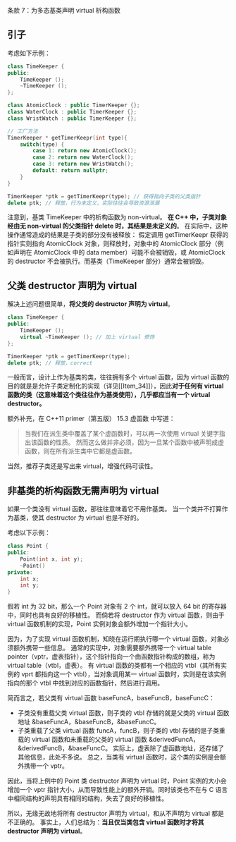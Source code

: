 条款 7：为多态基类声明 virtual 析构函数

## 引子
考虑如下示例：
~~~cpp
class TimeKeeper {
public:
    TimeKeeper ();
    ~TimeKeeper ();
};

class AtomicClock : public TimerKeeper {};
class WaterClock : public TimerKeeper {};
class WristWatch : public TimerKeeper {};

// 工厂方法
TimerKeeper * getTimerKeepr(int type){
    switch(type) {
        case 1: return new AtomicClock();
        case 2: return new WaterClock();
        case 3: return new WristWatch();
        default: return nullptr;
    }
}

TimerKeeper *ptk = getTimerKeepr(type); // 获得指向子类的父类指针
delete ptk; // 释放，行为未定义，实际往往会导致资源泄漏
~~~

注意到，基类 TimeKeeper 中的析构函数为 non-virtual。
**在 C++ 中，子类对象经由无 non-virtual 的父类指针 delete 时，其结果是未定义的**。
在实际中，这种操作通常造成的结果是子类的部分没有被释放：
假定调用 getTimerKeepr 获得的指针实则指向 AtomicClock 对象，则释放时，对象中的 AtomicClock 部分（例如声明在 AtomicClock 中的 data member）可能不会被销毁，或 AtomicClock 的 destructor 不会被执行。而基类（TimeKeeper 部分）通常会被销毁。

## 父类 destructor 声明为 virtual
解决上述问题很简单，**将父类的 destructor 声明为 virtual**。
~~~cpp
class TimeKeeper {
public:
    TimeKeeper ();
    virtual ~TimeKeeper (); // 加上 virtual 修饰
};

TimerKeeper *ptk = getTimerKeepr(type);
delete ptk; // 释放，correct
~~~

一般而言，设计上作为基类的类，往往拥有多个 virtual 函数，因为 virtual 函数的目的就是是允许子类定制化的实现（详见[[Item_34]]），因此**对于任何有 virtual 函数的类（这意味着这个类往往作为基类使用），几乎都应当有一个 virtual destructor。**

额外补充，在 C++11 primer（第五版） 15.3 虚函数 中写道：
>当我们在派生类中覆盖了某个虚函数时，可以再一次使用 virtual 关键字指出该函数的性质。
>然而这么做并非必须，因为一旦某个函数中被声明成虚函数，则在所有派生类中它都是虚函数。

当然，推荐子类还是写出来 virtual，增强代码可读性。

## 非基类的析构函数无需声明为 virtual
如果一个类没有 virtual 函数，那往往意味着它不用作基类。
当一个类并不打算作为基类，使其 destructor 为 virtual 也是不好的。

考虑以下示例：
~~~cpp
class Point {
public:
    Point(int x, int y);
    ~Point()
private:
    int x;
    int y;
}
~~~

假若 int 为 32 bit，那么一个 Point 对象有 2 个 int，就可以放入 64 bit 的寄存器中，同时也具有良好的移植性。
而倘若将 destructor 作为 virtual 函数，则由于 virtual 函数机制的实现，Point 实例对象会额外增加一个指针大小。

因为，为了实现 virtual 函数机制，知晓在运行期执行哪一个 virtual 函数，对象必须额外携带一些信息。
通常的实现中，对象需要额外携带一个 virtual table pointer（vptr，虚表指针），这个指针指向一个由函数指针构成的数组，称为 virtual table（vtbl，虚表）。
有 virtual 函数的类都有一个相应的 vtbl（其所有实例的 vprt 都指向这一个 vtbl），当对象调用某一 virtual 函数时，实则是在该实例指向的那个 vtbl 中找到对应的函数指针，然后进行调用。

简而言之，若父类有 virtual 函数 baseFuncA，baseFuncB，baseFuncC：
- 子类没有重载父类 virtual 函数，则子类的 vtbl 存储的就是父类的 virtual 函数地址 &baseFuncA，&baseFuncB，&baseFuncC。
- 子类重载了父类 virtual 函数 funcA，funcB，则子类的 vtbl 存储的是子类重载的 virtual 函数和未重载的父类的 virtual 函数 &derivedFuncA，&derivedFuncB，&baseFuncC。
实际上，虚表除了虚函数地址，还存储了其他信息，此处不多说。
总之，当类有 virtual 函数时，这个类的实例是会额外携带一个 vptr。

因此，当将上例中的 Point 类 destructor 声明为 virtual 时，Point 实例的大小会增加一个 vptr 指针大小，从而导致性能上的额外开销。同时该类也不在与 C 语言中相同结构的声明具有相同的结构，失去了良好的移植性。

所以，无缘无故地将所有 destructor 声明为 virtual，和从不声明为 virtual 都是不正确的。
事实上，人们总结为：**当且仅当类包含 virtual 函数时才将其 destructor 声明为 virtual**。